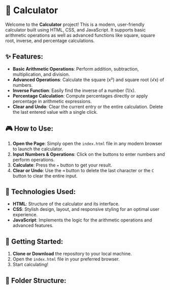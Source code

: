 # 🧮 Calculator

Welcome to the **Calculator** project! This is a modern, user-friendly calculator built using HTML, CSS, and JavaScript. It supports basic arithmetic operations as well as advanced functions like square, square root, inverse, and percentage calculations.

## ✨ Features:
- **Basic Arithmetic Operations**: Perform addition, subtraction, multiplication, and division.
- **Advanced Operations**: Calculate the square (x²) and square root (√x) of numbers.
- **Inverse Function**: Easily find the inverse of a number (1/x).
- **Percentage Calculation**: Compute percentages directly or apply percentage in arithmetic expressions.
- **Clear and Undo**: Clear the current entry or the entire calculation. Delete the last entered value with a single click.

## 🎮 How to Use:
1. **Open the Page**: Simply open the `index.html` file in any modern browser to launch the calculator.
2. **Input Numbers & Operations**: Click on the buttons to enter numbers and perform operations.
3. **Calculate**: Press the `=` button to get your result.
4. **Clear or Undo**: Use the `⌫` button to delete the last character or the `C` button to clear the entire input.

## 🔧 Technologies Used:
- **HTML**: Structure of the calculator and its interface.
- **CSS**: Stylish design, layout, and responsive styling for an optimal user experience.
- **JavaScript**: Implements the logic for the arithmetic operations and advanced features.

## 🚀 Getting Started:
1. **Clone or Download** the repository to your local machine.
2. Open the `index.html` file in your preferred browser.
3. Start calculating!

## 📂 Folder Structure:
